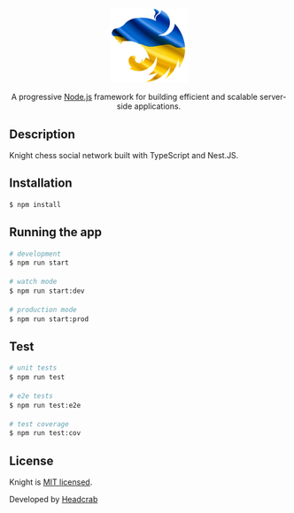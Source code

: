 <p align="center">
  <a href="https://nestjs.com/" target="blank"><img src=".github/images/nest-ukraine.png" width="140" alt="Nest Logo" /></a>
</p>

<p align="center">A progressive <a href="https://nodejs.org" target="_blank">Node.js</a> framework for building efficient and scalable server-side applications.</p>

## Description

Knight chess social network built with TypeScript and Nest.JS.

## Installation

```bash
$ npm install
```

## Running the app

```bash
# development
$ npm run start

# watch mode
$ npm run start:dev

# production mode
$ npm run start:prod
```

## Test

```bash
# unit tests
$ npm run test

# e2e tests
$ npm run test:e2e

# test coverage
$ npm run test:cov
```

## License

Knight is [MIT licensed](LICENSE).

Developed by [Headcrab](https://github.com/HeadcrabJ/)
